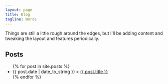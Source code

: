 ```yaml
---
layout: page
title: Blog
tagline: Words
---
```


Things are still a little rough around the edges, but I'll be adding content and tweaking the layout and features periodically.

## Posts

<ul class="posts">
  {% for post in site.posts %}
    <li><span>{{ post.date | date_to_string }}</span> &raquo; <a href="{{ BASE_PATH }}{{ post.url }}">{{ post.title }}</a></li>
  {% endfor %}
</ul>

